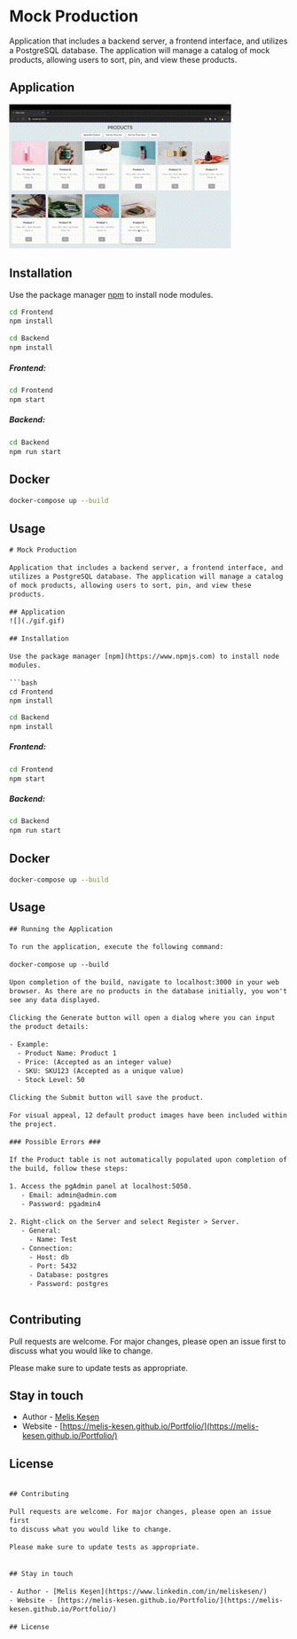 # Mock Production

Application that includes a backend server, a frontend interface, and utilizes a PostgreSQL database. The application will manage a catalog of mock products, allowing users to sort, pin, and view these products.

## Application
![](./gif.gif)

## Installation

Use the package manager [npm](https://www.npmjs.com) to install node modules.

```bash
cd Frontend
npm install 
```

```bash
cd Backend
npm install 
```
##### Frontend:
```bash
cd Frontend
npm start 
```
##### Backend:
```bash
cd Backend
npm run start 
```
## Docker

```bash
docker-compose up --build
```

## Usage

```text
# Mock Production

Application that includes a backend server, a frontend interface, and utilizes a PostgreSQL database. The application will manage a catalog of mock products, allowing users to sort, pin, and view these products.

## Application
![](./gif.gif)

## Installation

Use the package manager [npm](https://www.npmjs.com) to install node modules.

```bash
cd Frontend
npm install 
```

```bash
cd Backend
npm install 
```
##### Frontend:
```bash
cd Frontend
npm start 
```
##### Backend:
```bash
cd Backend
npm run start 
```
## Docker

```bash
docker-compose up --build
```

## Usage

```text
## Running the Application

To run the application, execute the following command:

docker-compose up --build

Upon completion of the build, navigate to localhost:3000 in your web browser. As there are no products in the database initially, you won't see any data displayed.

Clicking the Generate button will open a dialog where you can input the product details:

- Example:
  - Product Name: Product 1
  - Price: (Accepted as an integer value)
  - SKU: SKU123 (Accepted as a unique value)
  - Stock Level: 50

Clicking the Submit button will save the product.

For visual appeal, 12 default product images have been included within the project.

### Possible Errors ###

If the Product table is not automatically populated upon completion of the build, follow these steps:

1. Access the pgAdmin panel at localhost:5050.
   - Email: admin@admin.com
   - Password: pgadmin4

2. Right-click on the Server and select Register > Server.
   - General:
     - Name: Test
   - Connection:
     - Host: db
     - Port: 5432
     - Database: postgres
     - Password: postgres


```

## Contributing

Pull requests are welcome. For major changes, please open an issue first
to discuss what you would like to change.

Please make sure to update tests as appropriate.


## Stay in touch

- Author - [Melis Keşen](https://www.linkedin.com/in/meliskesen/)
- Website - [https://melis-kesen.github.io/Portfolio/](https://melis-kesen.github.io/Portfolio/)

## License


```

## Contributing

Pull requests are welcome. For major changes, please open an issue first
to discuss what you would like to change.

Please make sure to update tests as appropriate.


## Stay in touch

- Author - [Melis Keşen](https://www.linkedin.com/in/meliskesen/)
- Website - [https://melis-kesen.github.io/Portfolio/](https://melis-kesen.github.io/Portfolio/)

## License
